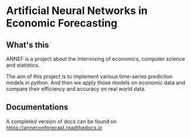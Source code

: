 # Artificial Neural Networks in Economic Forecasting

## What's this

ANNEF is a project about the intermixing of economics, computer science and statistics.

The aim of this project is to implement various time-series prediction models in python. And then we apply those models on economic data and compare their efficiency and accuracy on real world data.



## Documentations

A completed version of docs can be found on https://anneconforecast.readthedocs.io

